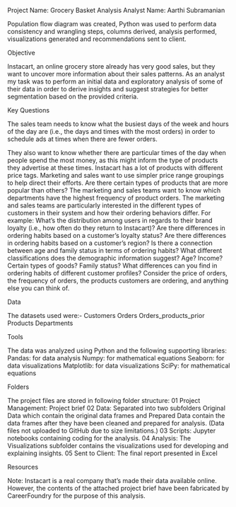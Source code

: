 Project Name: Grocery Basket Analysis
Analyst Name: Aarthi Subramanian

Population flow diagram was created, Python was used to perform data consistency and wrangling steps, columns derived, analysis performed, visualizations generated and recommendations sent to client.


Objective

Instacart, an online grocery store already has very good sales, but they want to uncover more information about their sales patterns. As an analyst my task was to perform an initial data and exploratory analysis of some of their data in order to derive insights and suggest strategies for better segmentation based on the provided criteria.


Key Questions

The sales team needs to know what the busiest days of the week and hours of the day are (i.e., the days and times with the most orders) in order to schedule ads at times when there are fewer orders.

They also want to know whether there are particular times of the day when people
spend the most money, as this might inform the type of products they advertise at these times.
Instacart has a lot of products with different price tags. Marketing and sales want to use simpler price range groupings to help direct their efforts.
Are there certain types of products that are more popular than others? The marketing and sales teams want to know which departments have the highest frequency of product orders.
The marketing and sales teams are particularly interested in the different types of customers in their system and how their ordering behaviors differ. For example:
What’s the distribution among users in regards to their brand loyalty (i.e., how often do they return to Instacart)?
Are there differences in ordering habits based on a customer’s loyalty status?
Are there differences in ordering habits based on a customer’s region?
Is there a connection between age and family status in terms of ordering habits?
What different classifications does the demographic information suggest? Age? Income? Certain types of goods? Family status?
What differences can you find in ordering habits of different customer profiles? Consider the price of orders, the frequency of orders, the products customers are ordering, and anything else you can think of.

Data

The datasets used were:-
Customers
Orders
Orders_products_prior
Products
Departments

Tools

The data was analyzed using Python and the following supporting libraries:
Pandas: for data analysis
Numpy: for mathematical equations
Seaborn: for data visualizations
Matplotlib: for data visualizations
SciPy: for mathematical equations

Folders

The project files are stored in following folder structure:
01 Project Management: Project brief
02 Data: Separated into two subfolders Original Data which contain the original data frames and Prepared Data contain the data frames after they have been cleaned and prepared for analysis. (Data files not uploaded to GitHub due to size limitations.)
03 Scripts: Jupyter notebooks containing coding for the analysis.
04 Analysis: The Visualizations subfolder contains the visualizations used for developing and explaining insights.
05 Sent to Client: The final report presented in Excel

Resources

Note: Instacart is a real company that’s made their data available online. However, the contents of the attached project brief have been fabricated by CareerFoundry for the purpose of this analysis.

